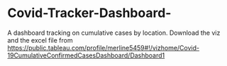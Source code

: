 # Covid-Tracker-Dashboard-
A dashboard tracking on cumulative cases by location.
Download the viz and the excel file from https://public.tableau.com/profile/merline5459#!/vizhome/Covid-19CumulativeConfirmedCasesDashboard/Dashboard1
